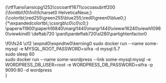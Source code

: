 {\rtf1\ansi\ansicpg1252\cocoartf1671\cocoasubrtf200
{\fonttbl\f0\fnil\fcharset0 HelveticaNeue;}
{\colortbl;\red255\green255\blue255;\red0\green0\blue0;}
{\*\expandedcolortbl;;\cssrgb\c0\c0\c0;}
\paperw11900\paperh16840\margl1440\margr1440\vieww16240\viewh10980\viewkind0
\deftab720
\pard\pardeftab720\sl280\partightenfactor0

\f0\fs24 \cf2 \expnd0\expndtw0\kerning0
sudo docker run --name some-mysql -e MYSQL_ROOT_PASSWORD=sifra -d mysql:5.7\
sudo sleep 60\
sudo docker run --name some-wordpress --link some-mysql:mysql -e WORDPRESS_DB_USER=root -e WORDPRESS_DB_PASSWORD=sifra -p 9090:80 -d wordpress\
}